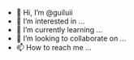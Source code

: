 - 👋 Hi, I’m @guiluii
- 👀 I’m interested in ...
- 🌱 I’m currently learning ...
- 💞️ I’m looking to collaborate on ...
- 📫 How to reach me ...

<!---
guiluii/guiluii is a ✨ special ✨ repository because its `README.md` (this file) appears on your GitHub profile.
You can click the Preview link to take a look at your changes.
--->
